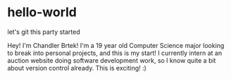 # hello-world
let's git this party started

Hey! I'm Chandler Brtek! I'm a 19 year old Computer Science major looking to break into personal projects, and this is my start! I currently intern at an auction website doing software development work, so I know quite a bit about version control already. This is exciting! :)

